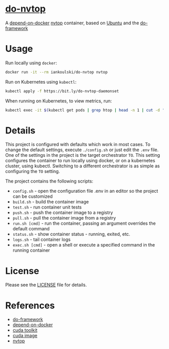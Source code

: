 # [do-nvtop](https://github.com/iankoulski/do-nvtop)

A [depend-on-docker](https://github.com/iankoulski/depend-on-docker/tree/to) [nvtop](https://github.com/Syllo/nvtop) container, based on [Ubuntu](https://ubuntu.com) and the [do-framework](https://bit.ly/do-framework)

# Usage

Run locally using `docker`:

```bash
docker run -it --rm iankoulski/do-nvtop nvtop
```

Run on Kubernetes using `kubectl`:
```bash
kubectl apply -f https://bit.ly/do-nvtop-daemonset
```

When running on Kubernetes, to view metrics, run:

```bash
kubectl exec -it $(kubectl get pods | grep htop | head -n 1 | cut -d ' ' -f 1) -- nvtop
```

# Details

This project is configured with defaults which work in most cases. To change the default settings, execute `./config.sh` or just edit the `.env` file. One of the settings in the project is the target orchestrator `TO`. This setting configures the container to run locally using docker, or on a kubernetes cluster, using kubectl. Switching to a different orchestrator is as simple as configuring the `TO` setting.

The project contains the following scripts:
* `config.sh` - open the configuration file .env in an editor so the project can be customized
* `build.sh` - build the container image
* `test.sh` - run container unit tests
* `push.sh` - push the container image to a registry
* `pull.sh` - pull the container image from a registry
* `run.sh [cmd]` - run the container, passing an argument overrides the default command
* `status.sh` - show container status - running, exited, etc.
* `logs.sh` - tail container logs
* `exec.sh [cmd]` - open a shell or execute a specified command in the running container

# License
Please see the [LICENSE](LICENSE) file for details.

# References

* [do-framework](https://bit.ly/do-framework)
* [depend-on-docker](https://bit.ly/do-docker-project)
* [cuda toolkit](https://developer.nvidia.com/cuda-toolkit)
* [cuda image](https://hub.docker.com/r/nvidia/cuda/tags)
* [nvtop](https://github.com/Syllo/nvtop)


